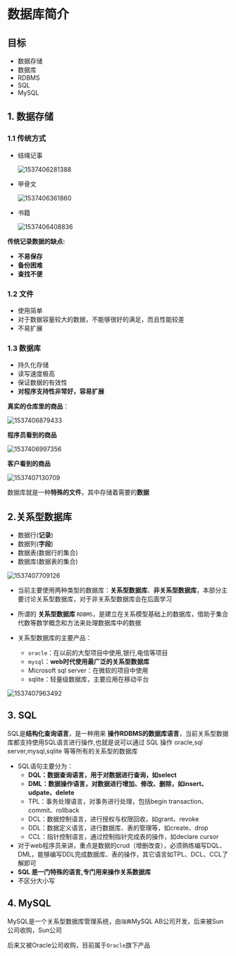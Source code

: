 # 数据库简介

## 目标

- 数据存储
- 数据库
- RDBMS
- SQL
- MySQL

## 1. 数据存储

### 1.1 传统方式

- 结绳记事

  ![1537406281388](img\01_结绳记事.png)

- 甲骨文

  ![1537406361860](img\02_甲骨文.png)

- 书籍

  ![1537406408836](img\03_书籍.png)

**传统记录数据的缺点:**

- **不易保存**
- **备份困难**
- **查找不便**

### 1.2 文件

- 使用简单
- 对于数据容量较大的数据，不能够很好的满足，而且性能较差
- 不易扩展

### 1.3 数据库

- 持久化存储
- 读写速度极高
- 保证数据的有效性
- **对程序支持性非常好，容易扩展**

**真实的仓库里的商品**：

![1537406879433](img\04_仓库.png)



**程序员看到的商品**

![1537406997356](img\05_手机.png)



**客户看到的商品**

![1537407130709](img\06_手机商品.png)



数据库就是一种**特殊的文件**，其中存储着需要的**数据**



## 2.关系型数据库

- 数据行(**记录**)
- 数据列(**字段**)
- 数据表(数据行的集合)
- 数据库(数据表的集合)

![1537407709126](img\07_数据库类比.png)



- 当前主要使用两种类型的数据库：**关系型数据库**、**非关系型数据库**，本部分主要讨论关系型数据库，对于非关系型数据库会在后面学习

- 所谓的 **关系型数据库** `RDBMS`，是建立在关系模型基础上的数据库，借助于集合代数等数学概念和方法来处理数据库中的数据

- 关系型数据库的主要产品：

  - `oracle`：在以前的大型项目中使用,银行,电信等项目
  - `mysql`：**web时代使用最广泛的关系型数据库**
  - Microsoft sql server：在微软的项目中使用
  - sqlite：轻量级数据库，主要应用在移动平台

![1537407963492](img\数据库图解.png)

## 3. SQL

SQL是**结构化查询语言**，是一种用来 **操作RDBMS的数据库语言**，当前关系型数据库都支持使用SQL语言进行操作,也就是说可以通过 SQL 操作 oracle,sql server,mysql,sqlite 等等所有的关系型的数据库

- SQL语句主要分为：
  - **DQL：数据查询语言，用于对数据进行查询，如select**
  - **DML：数据操作语言，对数据进行增加、修改、删除，如insert、udpate、delete**
  - TPL：事务处理语言，对事务进行处理，包括begin transaction、commit、rollback
  - DCL：数据控制语言，进行授权与权限回收，如grant、revoke
  - DDL：数据定义语言，进行数据库、表的管理等，如create、drop
  - CCL：指针控制语言，通过控制指针完成表的操作，如declare cursor
- 对于web程序员来讲，重点是数据的crud（增删改查），必须熟练编写DQL、DML，能够编写DDL完成数据库、表的操作，其它语言如TPL、DCL、CCL了解即可
- **SQL 是一门特殊的语言,专门用来操作关系数据库**
- 不区分大小写

## 4. MySQL

MySQL是一个关系型数据库管理系统，由`瑞典`MySQL AB公司开发，后来被Sun公司收购，Sun公司

后来又被Oracle公司收购，目前属于`Oracle`旗下产品

